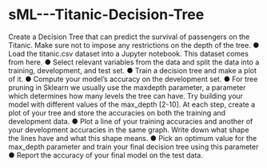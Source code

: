 # sML---Titanic-Decision-Tree

Create a Decision Tree that can predict the survival of passengers on the
Titanic. Make sure not to impose any restrictions on the depth of the tree.
● Load the titanic.csv dataset into a Jupyter notebook. This dataset comes
from here.
● Select relevant variables from the data and split the data into a training,
development, and test set.
● Train a decision tree and make a plot of it.
● Compute your model’s accuracy on the development set.
● For tree pruning in Sklearn we usually use the maxdepth parameter, a
parameter which determines how many levels the tree can have. Try
building your model with different values of the max_depth [2-10]. At each
step, create a plot of your tree and store the accuracies on both the training
and development data.
● Plot a line of your training accuracies and another of your development
accuracies in the same graph. Write down what shape the lines have and
what this shape means.
● Pick an optimum value for the max_depth parameter and train your final
decision tree using this parameter
● Report the accuracy of your final model on the test data.
